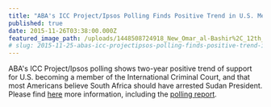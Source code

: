```yaml
---
title: "ABA's ICC Project/Ipsos Polling Finds Positive Trend in U.S. Membership in the ICC"
published: true
date: 2015-11-26T03:38:00.000Z
featured_image_path: /uploads/1448508724918_New_Omar_al-Bashir%2C_12th_AU_Summit%2C_090202-N-0506A-137.jpg
# slug: 2015-11-25-abas-icc-projectipsos-polling-finds-positive-trend-in-us-membership-in-the-icc
---
```


ABA's ICC Project/Ipsos polling shows two-year positive trend of support for U.S. becoming a member of the International Criminal Court, and that most Americans believe South Africa should have arrested Sudan President. Please find [here](http://bit.ly/1HnkzQ4) more information, including the [polling report](http://bit.ly/1Hndpva).

